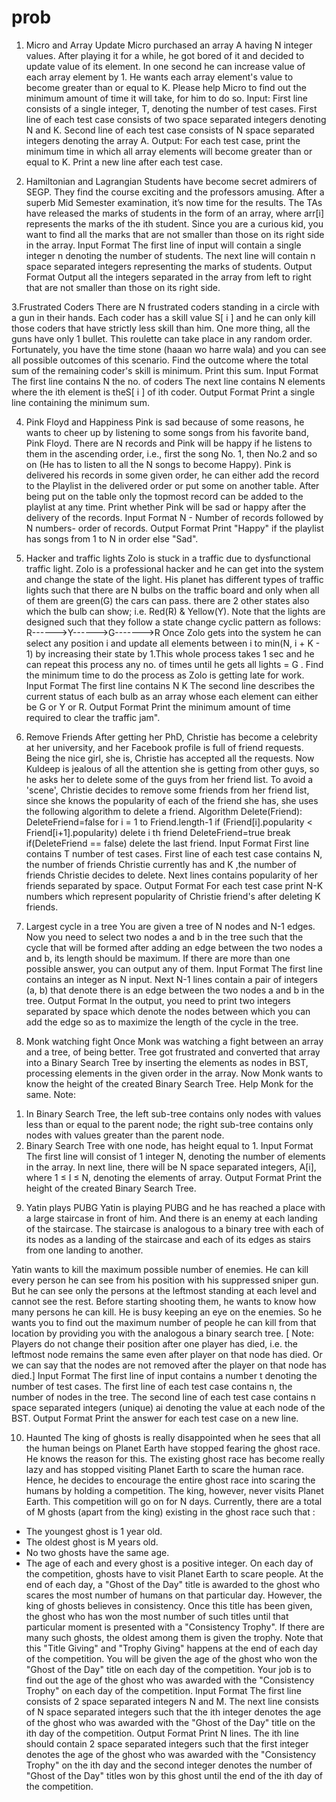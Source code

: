 # prob
1. Micro and Array Update
Micro purchased an array A having N integer values. After playing it for a while, he got
bored of it and decided to update value of its element. In one second he can increase
value of each array element by 1. He wants each array element's value to become greater
than or equal to K. Please help Micro to find out the minimum amount of time it will take,
for him to do so.
Input:
First line consists of a single integer, T, denoting the number of test cases.
First line of each test case consists of two space separated integers denoting N and K.
Second line of each test case consists of N space separated integers denoting the array
A.
Output:
For each test case, print the minimum time in which all array elements will become
greater than or equal to K. Print a new line after each test case.




2. Hamiltonian and Lagrangian
Students have become secret admirers of SEGP. They find the course exciting and the
professors amusing. After a superb Mid Semester examination, it’s now time for the
results. The TAs have released the marks of students in the form of an array, where arr[i]
represents the marks of the ith student.
Since you are a curious kid, you want to find all the marks that are not smaller than those
on its right side in the array.
Input Format
The first line of input will contain a single integer n denoting the number of students.
The next line will contain n space separated integers representing the marks of students.
Output Format
Output all the integers separated in the array from left to right that are not smaller than
those on its right side.




3.Frustrated Coders
There are N frustrated coders standing in a circle with a gun in their hands. Each coder
has a skill value S[ i ] and he can only kill those coders that have strictly less skill than
him. One more thing, all the guns have only 1 bullet. This roulette can take place in
any random order. Fortunately, you have the time stone (haaan wo harre wala) and
you can see all possible outcomes of this scenario. Find the outcome where the total
sum of the remaining coder's skill is minimum. Print this sum.
Input Format
The first line contains N the no. of coders
The next line contains N elements where the ith element is theS[ i ] of ith coder.
Output Format
Print a single line containing the minimum sum.




4. Pink Floyd and Happiness
Pink is sad because of some reasons, he wants to cheer up by listening to some songs
from his favorite band, Pink Floyd.
There are N records and Pink will be happy if he listens to them in the ascending
order, i.e., first the song No. 1, then No.2 and so on (He has to listen to all the N songs
to become Happy).
Pink is delivered his records in some given order, he can either add the record to the
Playlist in the delivered order or put some on another table. After being put on the
table only the topmost record can be added to the playlist at any time.
Print whether Pink will be sad or happy after the delivery of the records.
Input Format
N - Number of records followed by
N numbers- order of records.
Output Format
Print "Happy" if the playlist has songs from 1 to N in order else "Sad".




5. Hacker and traffic lights
Zolo is stuck in a traffic due to dysfunctional traffic light. Zolo is a professional hacker
and he can get into the system and change the state of the light. His planet has
different types of traffic lights such that there are N bulbs on the traffic board and
only when all of them are green(G) the cars can pass. there are 2 other states also
which the bulb can show; i.e. Red(R) & Yellow(Y). Note that the lights are designed
such that they follow a state change cyclic pattern as follows:
R------>Y------>G------->R
Once Zolo gets into the system he can select any position i and update all elements
between i to min(N, i + K - 1) by increasing their state by 1.This whole process takes
1 sec and he can repeat this process any no. of times until he gets all lights = G . Find
the minimum time to do the process as Zolo is getting late for work.
Input Format
The first line contains N K
The second line describes the current status of each bulb as an array whose each
element can either be G or Y or R.
Output Format
Print the minimum amount of time required to clear the traffic jam".




6. Remove Friends
After getting her PhD, Christie has become a celebrity at her university, and her
Facebook profile is full of friend requests. Being the nice girl, she is, Christie has
accepted all the requests.
Now Kuldeep is jealous of all the attention she is getting from other guys, so he asks
her to delete some of the guys from her friend list.
To avoid a 'scene', Christie decides to remove some friends from her friend list, since
she knows the popularity of each of the friend she has, she uses the following
algorithm to delete a friend.
Algorithm Delete(Friend):
DeleteFriend=false
for i = 1 to Friend.length-1
if (Friend[i].popularity < Friend[i+1].popularity)
delete i th friend
DeleteFriend=true
break
if(DeleteFriend == false)
delete the last friend.
Input Format
First line contains T number of test cases. First line of each test case contains N, the
number of friends Christie currently has and K ,the number of friends Christie decides
to delete. Next lines contains popularity of her friends separated by space.
Output Format
For each test case print N-K numbers which represent popularity of Christie friend's
after deleting K friends.




7. Largest cycle in a tree
You are given a tree of N nodes and N-1 edges. Now you need to select two nodes a
and b in the tree such that the cycle that will be formed after adding an edge between
the two nodes a and b, its length should be maximum. If there are more than one
possible answer, you can output any of them.
Input Format
The first line contains an integer as N input. Next N-1 lines contain a pair of integers
(a, b) that denote there is an edge between the two nodes a and b in the tree.
Output Format
In the output, you need to print two integers separated by space which denote the
nodes between which you can add the edge so as to maximize the length of the cycle
in the tree.


8. Monk watching fight
Once Monk was watching a fight between an array and a tree, of being better. Tree
got frustrated and converted that array into a Binary Search Tree by inserting the
elements as nodes in BST, processing elements in the given order in the array. Now
Monk wants to know the height of the created Binary Search Tree.
Help Monk for the same.
Note:
  1) In Binary Search Tree, the left sub-tree contains only nodes with values less than
or equal to the parent node; the right sub-tree contains only nodes with values
greater than the parent node.
  2) Binary Search Tree with one node, has height equal to 1.
Input Format
The first line will consist of 1 integer N, denoting the number of elements in the array.
In next line, there will be N space separated integers, A[i], where 1 ≤ I ≤ N, denoting
the elements of array.
Output Format
Print the height of the created Binary Search Tree.




9. Yatin plays PUBG
Yatin is playing PUBG and he has reached a place with a large staircase in front of him.
And there is an enemy at each landing of the staircase.
The staircase is analogous to a binary tree with each of its nodes as a landing of the
staircase and each of its edges as stairs from one landing to another.

Yatin wants to kill the maximum possible number of enemies. He can kill every person
he can see from his position with his suppressed sniper gun. But he can see only the
persons at the leftmost standing at each level and cannot see the rest.
Before starting shooting them, he wants to know how many persons he can kill. He is
busy keeping an eye on the enemies. So he wants you to find out the maximum
number of people he can kill from that location by providing you with the analogous
a binary search tree.
[ Note: Players do not change their position after one player has died, i.e. the leftmost
node remains the same even after player on that node has died. Or we can say that
the nodes are not removed after the player on that node has died.]
Input Format
The first line of input contains a number t denoting the number of test cases.
The first line of each test case contains n, the number of nodes in the tree.
The second line of each test case contains n space separated integers (unique) ai
denoting the value at each node of the BST.
Output Format
Print the answer for each test case on a new line.





10. Haunted
The king of ghosts is really disappointed when he sees that all the human beings on
Planet Earth have stopped fearing the ghost race. He knows the reason for this. The
existing ghost race has become really lazy and has stopped visiting Planet Earth to
scare the human race. Hence, he decides to encourage the entire ghost race into
scaring the humans by holding a competition. The king, however, never visits Planet
Earth.
This competition will go on for N days. Currently, there are a total of M ghosts (apart
from the king) existing in the ghost race such that :
- The youngest ghost is 1 year old.
- The oldest ghost is M years old.
- No two ghosts have the same age.
- The age of each and every ghost is a positive integer.
On each day of the competition, ghosts have to visit Planet Earth to scare people. At
the end of each day, a "Ghost of the Day" title is awarded to the ghost who scares the
most number of humans on that particular day. However, the king of ghosts believes
in consistency. Once this title has been given, the ghost who has won the most
number of such titles until that particular moment is presented with a "Consistency
Trophy". If there are many such ghosts, the oldest among them is given the trophy.
Note that this "Title Giving" and "Trophy Giving" happens at the end of each day of
the competition.
You will be given the age of the ghost who won the "Ghost of the Day" title on each
day of the competition. Your job is to find out the age of the ghost who was awarded
with the "Consistency Trophy" on each day of the competition.
Input Format
The first line consists of 2 space separated integers N and M. The next line consists of
N space separated integers such that the ith integer denotes the age of the ghost who
was awarded with the "Ghost of the Day" title on the ith day of the competition.
Output Format
Print N lines. The ith line should contain 2 space separated integers such that the first
integer denotes the age of the ghost who was awarded with the "Consistency Trophy"
on the ith day and the second integer denotes the number of "Ghost of the Day" titles
won by this ghost until the end of the ith day of the competition.


